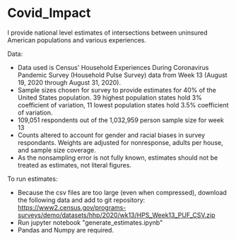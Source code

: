 # Covid_Impact
I provide national level estimates of intersections between uninsured American populations and various experiences.

Data:
- Data used is Census' Household Experiences During Coronavirus Pandemic Survey (Household Pulse Survey) data from Week 13 (August 19, 2020 through August 31, 2020). 
- Sample sizes chosen for survey to provide estimates for 40% of the United States population. 39 highest population states hold 3% coefficient of variation, 11 lowest population states hold 3.5% coefficient of variation.
- 109,051 respondents out of the 1,032,959 person sample size for week 13
- Counts altered to account for gender and racial biases in survey respondants. Weights are adjusted for nonresponse, adults per house, and sample size coverage.
- As the nonsampling error is not fully known, estimates should not be treated as estimates, not literal figures.

To run estimates:
- Because the csv files are too large (even when compressed), download the following data and add to git repository: https://www2.census.gov/programs-surveys/demo/datasets/hhp/2020/wk13/HPS_Week13_PUF_CSV.zip
- Run jupyter notebook "generate_estimates.ipynb"
- Pandas and Numpy are required.
